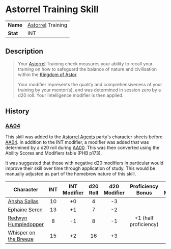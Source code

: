 # Astorrel Training Skill

| | |
| --- | --- | 
| **Name** | [Astorrel](../../civilisations/kingdom-of-astor/organisations/astorrel/astorrel.md) Training | skill.1
| **Stat** | INT |
 
## Description

> Your [Astorrel](../../civilisations/kingdom-of-astor/organisations/astorrel/astorrel.md) Training check measures your ability to recall your training on how to safeguard the balance of nature and civilisation within the [Kingdom of Astor](../../civilisations/kingdom-of-astor/README.md).
>
> Your modifier represents the quality and comprehensiveness of your training by your mentor(s), and was determined in session zero by a d20 roll. Your Intelligence modifier is then applied.

## History

### [AA04](../../../campaigns/astorrel-agents/sessions/AA04.md)

This skill was added to the [Astorrel Agents](../../../campaigns/astorrel-agents/astorrel-agents.md) party's character sheets before [AA04](../../../campaigns/astorrel-agents/sessions/AA04.md). In addition to the INT modifier, a modifier was added that was determined by a d20 roll during [AA00](../../../campaigns/astorrel-agents/sessions/AA00.md). This was then converted using the Ability Scores and Modifiers table (PHB p173).

It was suggested that those with negative d20 modifiers in particular would improve their skill over time through application of study. This would be manually adjusted as part of the homebrew nature of this skill.

| Character | INT | INT Modifier | d20 Roll | d20 Modifier | Proficiency Bonus | Total Modifier |
| --- |:---:|:---:|:---:|:---:|:---:|:---:|
| [Ahsha Sallas](../../people/ahsha-sallas.md) | 10 | +0 | 4 | -3 | | **-3** |
| [Ephaine Seren](../../people/ephaine-seren.md) | 13 | +1 | 7 | -2 | | **-1** |
| [Redwyn Humpledopper](../../people/redywn-humpledopper.md) | 8 | -1 | 8 | -1 | +1 (half proficiency) | **-1** |
| [Whisper on the Breeze](../../people/whisper-on-the-breeze.md) | 15 | +2 | 16 | +3 | | **+5** |
